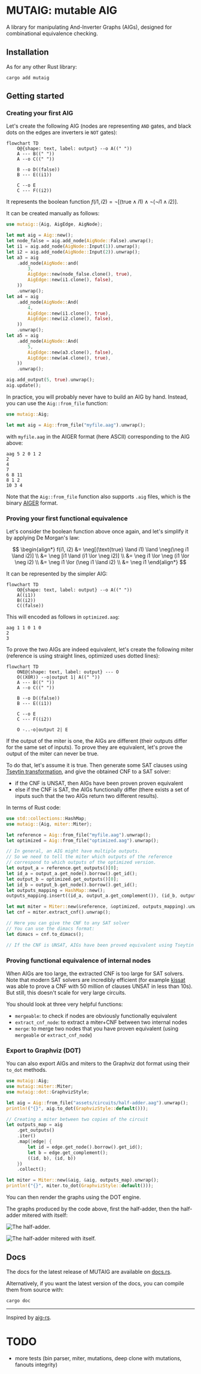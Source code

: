 # MUTAIG: mutable AIG

A library for manipulating And-Inverter Graphs (AIGs), designed for combinational equivalence checking.

## Installation

As for any other Rust library:

```shell
cargo add mutaig
```

## Getting started

### Creating your first AIG

Let's create the following AIG (nodes are representing `AND` gates, and black dots on the edges are inverters ie `NOT` gates):

```mermaid
flowchart TD
    O@{shape: text, label: output} --o A((" "))
    A --- B((" "))
    A --o C((" "))

    B --o D((false))
    B --- E((i1))

    C --o E
    C --- F((i2))
```

It represents the boolean function $f(i1, i2) = \neg[(\text{true} \land i1) \land \neg(\neg i1 \land i2)]$.

It can be created manually as follows:

```rust
use mutaig::{Aig, AigEdge, AigNode};

let mut aig = Aig::new();
let node_false = aig.add_node(AigNode::False).unwrap();
let i1 = aig.add_node(AigNode::Input(1)).unwrap();
let i2 = aig.add_node(AigNode::Input(2)).unwrap();
let a3 = aig
    .add_node(AigNode::and(
        3,
        AigEdge::new(node_false.clone(), true),
        AigEdge::new(i1.clone(), false),
    ))
    .unwrap();
let a4 = aig
    .add_node(AigNode::And(
        4,
        AigEdge::new(i1.clone(), true),
        AigEdge::new(i2.clone(), false),
    ))
    .unwrap();
let a5 = aig
    .add_node(AigNode::And(
        5,
        AigEdge::new(a3.clone(), false),
        AigEdge::new(a4.clone(), true),
    ))
    .unwrap();

aig.add_output(5, true).unwrap();
aig.update();
```

In practice, you will probably never have to build an AIG by hand. Instead, you can use the `Aig::from_file` function:

```rust
use mutaig::Aig;

let mut aig = Aig::from_file("myfile.aag").unwrap();
```

with `myfile.aag` in the AIGER format (here ASCII) corresponding to the AIG above:

```
aag 5 2 0 1 2
2
4
7
6 8 11
8 1 2
10 3 4
```

Note that the `Aig::from_file` function also supports `.aig` files, which is the binary [AIGER](https://fmv.jku.at/aiger/) format.

### Proving your first functional equivalence

Let's consider the boolean function above once again, and let's simplify it by applying De Morgan's law:

$$
\begin{align*}
f(i1, i2) &= \neg[(\text{true} \land i1) \land \neg(\neg i1 \land i2)] \\
&= \neg [i1 \land (i1 \lor \neg i2)] \\
&= \neg i1 \lor \neg (i1 \lor \neg i2) \\
&= \neg i1 \lor (\neg i1 \land i2) \\
&= \neg i1
\end{align*}
$$

It can be represented by the simpler AIG:

```mermaid
flowchart TD
    O@{shape: text, label: output} --o A((" "))
    A((i1))
    B((i2))
    C((false))
```

This will encoded as follows in `optimized.aag`:

```
aag 1 1 0 1 0
2
3
```

To prove the two AIGs are indeed equivalent, let's create the following miter (reference is using straight lines, optimized uses dotted lines):

```mermaid
flowchart TD
    ONE@{shape: text, label: output} --- O
    O((XOR)) --o|output 1| A((" "))
    A --- B((" "))
    A --o C((" "))

    B --o D((false))
    B --- E((i1))

    C --o E
    C --- F((i2))

    O -..-o|output 2| E
```

If the output of the miter is one, the AIGs are different (their outputs differ for the same set of inputs). To prove they are equivalent, let's prove the output of the miter can never be true.

To do that, let's assume it is true. Then generate some SAT clauses using [Tseytin transformation](https://en.wikipedia.org/wiki/Tseytin_transformation), and give the obtained CNF to a SAT solver:

- if the CNF is UNSAT, then AIGs have been proven proven equivalent
- else if the CNF is SAT, the AIGs functionally differ (there exists a set of inputs such that the two AIGs return two different results).

In terms of Rust code:

```rust
use std::collections::HashMap;
use mutaig::{Aig, miter::Miter};

let reference = Aig::from_file("myfile.aag").unwrap();
let optimized = Aig::from_file("optimized.aag").unwrap();

// In general, an AIG might have multiple outputs.
// So we need to tell the miter which outputs of the reference
// correspond to which outputs of the optimized version.
let output_a = reference.get_outputs()[0];
let id_a = output_a.get_node().borrow().get_id();
let output_b = optimized.get_outputs()[0];
let id_b = output_b.get_node().borrow().get_id();
let outputs_mapping = HashMap::new();
outputs_mapping.insert((id_a, output_a.get_complement()), (id_b, output_b.get_complement()));

let mut miter = Miter::new(&reference, &optimized, outputs_mapping).unwrap();
let cnf = miter.extract_cnf().unwrap();

// Here you can give the CNF to any SAT solver
// You can use the dimacs format:
let dimacs = cnf.to_dimacs();

// If the CNF is UNSAT, AIGs have been proved equivalent using Tseytin transformation and a SAT solver!
```

### Proving functional equivalence of internal nodes

When AIGs are too large, the extracted CNF is too large for SAT solvers. Note that modern SAT solvers are incredibly efficient (for example [kissat](https://github.com/arminbiere/kissat) was able to prove a CNF with 50 million of clauses UNSAT in less than 10s). But still, this doesn't scale for very large circuits.

You should look at three very helpful functions:

- `mergeable`: to check if nodes are obviously functionally equivalent
- `extract_cnf_node`: to extract a miter+CNF between two internal nodes
- `merge`: to merge two nodes that you have proven equivalent (using `mergeable` or `extract_cnf_node`)

### Export to Graphviz (DOT)

You can also export AIGs and miters to the Graphviz dot format using their `to_dot` methods.

```rust
use mutaig::Aig;
use mutaig::miter::Miter;
use mutaig::dot::GraphvizStyle;

let aig = Aig::from_file("assets/circuits/half-adder.aag").unwrap();
println!("{}", aig.to_dot(GraphvizStyle::default()));

// Creating a miter between two copies of the circuit
let outputs_map = aig
    .get_outputs()
    .iter()
    .map(|edge| {
        let id = edge.get_node().borrow().get_id();
        let b = edge.get_complement();
        ((id, b), (id, b))
    })
    .collect();

let miter = Miter::new(&aig, &aig, outputs_map).unwrap();
println!("{}", miter.to_dot(GraphvizStyle::default()));
```

You can then render the graphs using the DOT engine.

The graphs produced by the code above, first the half-adder, then the half-adder mitered with itself:

![The half-adder.](assets/images/half-adder.svg)

![The half-adder mitered with itself.](assets/images/half-adder-miter.svg)

## Docs

The docs for the latest release of MUTAIG are available on [docs.rs](https://docs.rs/mutaig/latest/mutaig/).

Alternatively, if you want the latest version of the docs, you can compile them from source with:

```shell
cargo doc
```

---

Inspired by [aig-rs](https://github.com/gipsyh/aig-rs).

# TODO

- more tests (bin parser, miter, mutations, deep clone with mutations, fanouts integrity)
